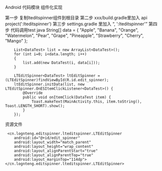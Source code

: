 Android 代码模块
组件化实现

第一步
复制lteditspinner组件到根目录
第二步
xxx/build.gradle里加入     api project(':lteditspinner')
第三步
settings.gradle 里加入 “, ':lteditspinner'”
第四步
代码调用test
  java
        String[] data = { "Apple", "Banana", "Orange", "Watermelon",
                "Pear", "Grape", "Pineapple", "Strawberry", "Cherry", "Mango" };
            
        List<DataTest> list = new ArrayList<DataTest>();
        for (int i=0; i<data.length; i++)
        {
            list.add(new DataTest(i, data[i]));
        }

        LTEditSpinner<DataTest> ltEditSpinner = (LTEditSpinner)findViewById(R.id.edit_spinner);
        ltEditSpinner.initData(list, new LTEditSpinner.OnESItemClickListener<DataTest>() {
            @Override
            public void onItemClick(DataTest item) {
                Toast.makeText(MainActivity.this, item.toString(), Toast.LENGTH_SHORT).show();
            }
        });
        
 资源文件   
 
     <cn.lognteng.editspinner.lteditspinner.LTEditSpinner
        android:id="@+id/edit_spinner"
        android:layout_width="match_parent"
        android:layout_height="wrap_content"
        android:layout_alignParentStart="true"
        android:layout_alignParentTop="true"
        android:layout_marginTop="114dp"></cn.lognteng.editspinner.lteditspinner.LTEditSpinner>
